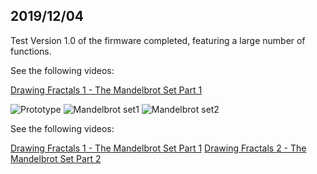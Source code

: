 ## 2019/12/04

Test Version 1.0 of the firmware completed, featuring a large number of functions. 

See the following videos:

[Drawing Fractals 1 - The Mandelbrot Set Part 1](https://www.youtube.com/watch?v=Ev7-7Hwkang) 

![Prototype](https://live.staticflickr.com/65535/49206023653_9760183c1b.jpg) 
![Mandelbrot set1](https://live.staticflickr.com/65535/49136352892_b0159df85d_w.jpg) ![Mandelbrot set2](https://live.staticflickr.com/65535/49206026533_c374309a02_w.jpg)

See the following videos:

[Drawing Fractals 1 - The Mandelbrot Set Part 1](https://www.youtube.com/watch?v=Ev7-7Hwkang)
[Drawing Fractals 2 - The Mandelbrot Set Part 2](https://www.youtube.com/watch?v=rj_wxCEUXyc) 




